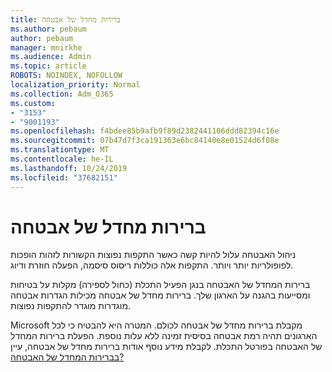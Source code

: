 ```yaml
---
title: ברירות מחדל של אבטחה
ms.author: pebaum
author: pebaum
manager: mnirkhe
ms.audience: Admin
ms.topic: article
ROBOTS: NOINDEX, NOFOLLOW
localization_priority: Normal
ms.collection: Adm_O365
ms.custom:
- "3153"
- "9001193"
ms.openlocfilehash: f4bdee85b9afb9f89d2382441106ddd82394c16e
ms.sourcegitcommit: 07b47d7f3ca191363e6bc84140e8e01524d6f08e
ms.translationtype: MT
ms.contentlocale: he-IL
ms.lasthandoff: 10/24/2019
ms.locfileid: "37682151"
---
```

# <a name="security-defaults"></a>ברירות מחדל של אבטחה

ניהול האבטחה עלול להיות קשה כאשר התקפות נפוצות הקשורות לזהות הופכות לפופולריות יותר ויותר. התקפות אלה כוללות ריסוס סיסמה, הפעלה חוזרת ודיוג.

ברירות המחדל של האבטחה בנגן הפעיל התכלת (כחול לספירה) מקלות על בטיחות ומסייעות בהגנה על הארגון שלך. ברירות מחדל של אבטחה מכילות הגדרות אבטחה מוגדרות מוגדר להתקפות נפוצות.

Microsoft מקבלת ברירות מחדל של אבטחה לכולם. המטרה היא להבטיח כי לכל הארגונים תהיה רמת אבטחה בסיסית זמינה ללא עלות נוספת. הפעלת ברירות המחדל של האבטחה בפורטל התכלת. לקבלת מידע נוסף אודות ברירות מחדל של אבטחה, עיין [בברירות המחדל של האבטחה?](https://docs.microsoft.com/azure/active-directory/conditional-access/concept-conditional-access-security-defaults)